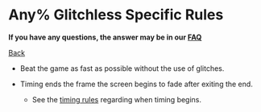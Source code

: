 # Any% Glitchless Specific Rules

**If you have any questions, the answer may be in our [FAQ](https://www.speedrun.com/mcbe/thread/vdv9t)**

[Back](../README.md)

* Beat the game as fast as possible without the use of glitches.

* Timing ends the frame the screen begins to fade after exiting the end.
	- See the [timing rules](../global/README.md#timing-rules) regarding
	when timing begins.
